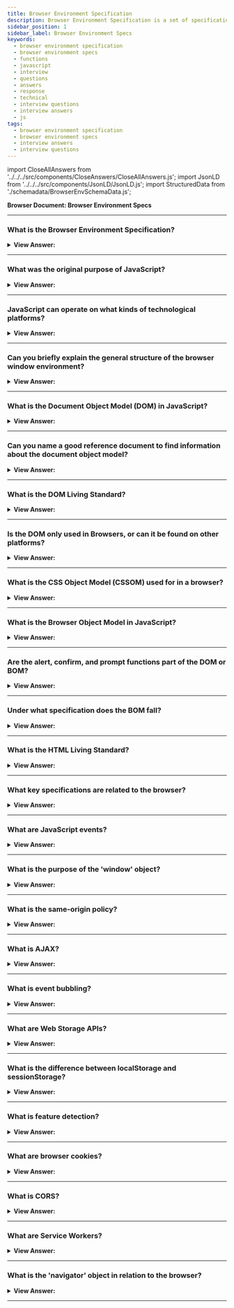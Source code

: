 ```yaml
---
title: Browser Environment Specification
description: Browser Environment Specification is a set of specifications that describe the environment in which a web browser runs. - JavaScript Interview Questions
sidebar_position: 1
sidebar_label: Browser Environment Specs
keywords:
  - browser environment specification
  - browser environment specs
  - functions
  - javascript
  - interview
  - questions
  - answers
  - response
  - technical
  - interview questions
  - interview answers
  - js
tags:
  - browser environment specification
  - browser environment specs
  - interview answers
  - interview questions
---
```


import CloseAllAnswers from '../../../src/components/CloseAnswers/CloseAllAnswers.js';
import JsonLD from '../../../src/components/JsonLD/JsonLD.js';
import StructuredData from './schemadata/BrowserEnvSchemaData.js';

<JsonLD data={StructuredData} />

<head>
  <title>Browser Environment Specification | HelloJavaScript.info</title>
</head>

**Browser Document: Browser Environment Specs**

<CloseAllAnswers />

---

### What is the Browser Environment Specification?

<details>
  <summary><strong>View Answer:</strong></summary>
  <div>
  <div><strong>Interview Response:</strong> It's a set of standards defining how JavaScript interacts with web browsers, including the DOM, events, and communication with servers via AJAX.

</div>
  </div>
</details>

---

### What was the original purpose of JavaScript?

<details>
  <summary><strong>View Answer:</strong></summary>
  <div>
  <div><strong>Interview Response:</strong> The original purpose of JavaScript was to add interactivity and dynamic content to web pages, enabling user interactions, form validation, and manipulation of HTML elements in the browser environment.
</div>
  </div>
</details>

---

### JavaScript can operate on what kinds of technological platforms?

<details>
  <summary><strong>View Answer:</strong></summary>
  <div>
  <div><strong>Interview Response:</strong> JavaScript operates on various platforms, including web browsers, server-side with Node.js, desktop and mobile applications using frameworks like Electron and React Native, and even IoT devices through specialized libraries.
</div><br/>
  <div><strong>Technical Response:</strong> The JavaScript language can run on a browser, or a webserver or another host, even a “smart” coffee machine, if it can run JavaScript. Each of them provides platform-specific functionality. The JavaScript specification calls that a host environment. A host environment provides its own objects and functions additional to the language core. Web browsers give a means to control web pages. Node.js provides server-side features, and so on.
</div>
  </div>
</details>

---

### Can you briefly explain the general structure of the browser window environment?

<details>
  <summary><strong>View Answer:</strong></summary>
  <div>
  <div><strong>Interview Response:</strong> A browser at its root consists of a window (root object), DOM, BOM, and the JavaScript Object. The DOM is the document object model, and the BOM is the browser object model. JavaScript is the language used to interact with the window, DOM, and BOM.
</div>
  </div>
</details>

---

### What is the Document Object Model (DOM) in JavaScript?

<details>
  <summary><strong>View Answer:</strong></summary>
  <div>
  <div><strong>Interview Response:</strong> The DOM is a tree-like structure representing an HTML document, allowing scripts to manipulate the content, structure, and styles of a webpage. The Document Object Model, or DOM, represents all page content as editable objects.  The principal "entry point" to the page is the document object, and we may use it to edit or create anything on the website.
</div><br />
  <div><strong className="codeExample">Code Example:</strong><br /><br />

  <div></div>

```js
// change the background color to red
document.body.style.background = 'red';

// change it back after 1 second
setTimeout(() => (document.body.style.background = ''), 1000);
```

  </div>
  </div>
</details>

---

### Can you name a good reference document to find information about the document object model?

<details>
  <summary><strong>View Answer:</strong></summary>
  <div>
  <div><strong>Interview Response:</strong> Two good reference documents used to reference information about the DOM include the MDN Web Docs and the DOM Living Standard. The DOM Living Standard provides you with detailed information about the specification, and the MDN is a detailed guide expressed in an easy way to learn.
</div>
  </div>
</details>

---

### What is the DOM Living Standard?

<details>
  <summary><strong>View Answer:</strong></summary>
  <div>
  <div><strong>Interview Response:</strong> The DOM Living Standard is a constantly evolving specification that defines the structure, behavior, and APIs of the Document Object Model, ensuring cross-browser consistency and addressing modern web development requirements.
</div>
  </div>
</details>

---

### Is the DOM only used in Browsers, or can it be found on other platforms?

<details>
  <summary><strong>View Answer:</strong></summary>
  <div>
  <div><strong>Interview Response:</strong> While the DOM is primarily used in browsers, it can also be found on other platforms, such as server-side environments like Node.js, using libraries like JSDOM to simulate browser-like DOM interactions.
</div>
  </div>
</details>

---

### What is the CSS Object Model (CSSOM) used for in a browser?

<details>
  <summary><strong>View Answer:</strong></summary>
  <div>
  <div><strong>Interview Response:</strong> The CSS Object Model (CSSOM) is a browser API that represents stylesheets, allowing JavaScript to interact with and manipulate CSS rules and styles applied to HTML elements.</div><br />
  <div><strong>Technical Response:</strong> The CSS Object Model is a set of APIs that allow JavaScript to manipulate CSS. It is similar to the DOM, but for CSS rather than HTML. It enables users to view and alter CSS styles in real-time. It is independent of the DOM, yet they collaborate when we change the document's style rules. CSSOM, on the other hand, is rarely a necessity in reality.
  </div>
  </div>
</details>

---

### What is the Browser Object Model in JavaScript?

<details>
  <summary><strong>View Answer:</strong></summary>
  <div>
  <div><strong>Interview Response:</strong> The Browser Object Model (BOM) in JavaScript represents browser components, such as 'window', 'navigator', and 'location', enabling developers to interact with the browser environment and its properties.</div><br />
  <div><strong>Technical Response:</strong> The Browser Object Model (BOM) represents additional objects provided by the browser (host environment) for working with everything except the document.<br /><br />
  <strong>For Example:</strong><br /><br />
  <ol>
    <li>The navigator object gives context about the browser and the operating system. There are various characteristics, but the navigator and location are the most well-known. userAgent tells us about the current browser, and navigator.platform tells us about the platform (which varies depending on whether it's Windows, Linux, or Mac).</li>
    <li>We can read the current URL and redirect the browser to a new URL using the location object.</li>
  </ol>
  </div><br />
  <div><strong className="codeExample">Code Example:</strong> Here’s how we can use the location object<br /><br />

  <div></div>

```js
// Here’s how we can use the location object:
console.log(location.href); // shows current URL

if (confirm('Go to Wikipedia?')) {
  location.href = 'https://wikipedia.org'; // redirect the browser to another URL
}
```

  </div>
  </div>
</details>

---

### Are the alert, confirm, and prompt functions part of the DOM or BOM?

<details>
  <summary><strong>View Answer:</strong></summary>
  <div>
  <div><strong>Interview Response:</strong> The alert, confirm, and prompt functions are part of the Browser Object Model (BOM), specifically the 'window' object, and are used for displaying simple dialogs to interact with users.
</div>
  </div>
</details>

---

### Under what specification does the BOM fall?

<details>
  <summary><strong>View Answer:</strong></summary>
  <div>
  <div><strong>Interview Response:</strong> The BOM falls under the HTML Living Standard specification, which defines the browser environment, including the 'window', 'navigator', and other related objects, in addition to the DOM and HTML elements.</div><br />
  <div><strong>Technical Response:</strong> The BOM is part of the HTML standard. Yes, you read that correctly. The HTML standard, available at https://html.spec.whatwg.org, encompasses more than just the "HTML language" (tags, attributes) and a slew of objects, methods, and browser-specific DOM extensions. That's "HTML in broad strokes." Additionally, certain parts have supplementary specifications given at https://spec.whatwg.org.
  </div>
  </div>
</details>

---

### What is the HTML Living Standard?

<details>
  <summary><strong>View Answer:</strong></summary>
  <div>
  <div><strong>Interview Response:</strong> The HTML Living Standard is an evolving specification that defines HTML, DOM, and browser-related APIs, ensuring consistent behavior across browsers and addressing modern web development needs.<br />
  </div>
  </div>
</details>

---

### What key specifications are related to the browser?

<details>
  <summary><strong>View Answer:</strong></summary>
  <div>
  <div><strong>Interview Response:</strong> Key manuals related to the browser are the HTML Living Standard, Document Object Model (DOM) specification, CSS Object Model (CSSOM), JavaScript ECMAScript specification, and Web API interfaces documentation.<br /><br />
  <ol>
      <li>HTML Living Standard: Covers HTML, DOM, and browser-related APIs.</li>
      <li>CSS Specifications: Defines the behavior and styling of CSS, including CSSOM.</li>
      <li>ECMAScript (JavaScript): Specifies the core JavaScript language features.</li>
      <li>Web APIs: Defines additional APIs for web development, like Fetch, Web Storage, and Web Workers.</li>
      <li>WebRTC: Covers real-time communication between browsers.</li>
      <li>WebAssembly: Describes a binary instruction format for secure and efficient code execution in web browsers.</li>
  </ol>
  </div>
  </div>
</details>

---

### What are JavaScript events?

<details>
  <summary><strong>View Answer:</strong></summary>
  <div>
  <div><strong>Interview Response:</strong> Events are actions or occurrences, like clicks or keypresses, that trigger functions or event listeners to execute code in response to user interactions.<br />
  </div>
  </div>
</details>

---

### What is the purpose of the 'window' object?

<details>
  <summary><strong>View Answer:</strong></summary>
  <div>
  <div><strong>Interview Response:</strong> The 'window' object represents the browser window and provides properties, methods, and events for interacting with the global environment and document content.<br />
  </div>
  </div>
</details>

---

### What is the same-origin policy?

<details>
  <summary><strong>View Answer:</strong></summary>
  <div>
  <div><strong>Interview Response:</strong> The same-origin policy (SOP) is a crucial concept in the web application security model. Under this policy, a web browser permits scripts contained in a first web page to access data in a second web page, but only if both web pages have the same origin. An origin is defined as a combination of URI scheme (also known as protocol, such as HTTP or HTTPS), host name (domain), and port number.
  </div>
  </div>
</details>

---

### What is AJAX?

<details>
  <summary><strong>View Answer:</strong></summary>
  <div>
  <div><strong>Interview Response:</strong> AJAX stands for Asynchronous JavaScript and XML. It is a set of web development techniques that uses various web technologies together on the client side to create asynchronous web applications.
  </div><br />
  <div><strong className="codeExample">Code Example:</strong><br /><br />

  <div></div>

```js
fetch('https://api.example.com/data', {
  method: 'GET', // or 'POST'
  headers: {
    'Content-Type': 'application/json',
    // 'Authorization': 'Bearer your-token(optional)'
  }
})
.then(response => response.json()) // parse the response as JSON
.then(data => console.log(data)) // Here's where you handle the result
.catch(error => console.error('Error:', error)); // Handle any errors
```

  </div>
  </div>
</details>

---

### What is event bubbling?

<details>
  <summary><strong>View Answer:</strong></summary>
  <div>
  <div><strong>Interview Response:</strong> Event bubbling is the propagation of an event from a child to parent elements in the DOM tree, triggering event listeners on each element along the way.
  </div><br />
  <div><strong>Technical Response:</strong> Event bubbling is a type of event propagation in the HTML DOM API when an event occurs in an element inside another element, and both elements have registered a handle for that event. The event propagation mode determines the order in which elements receive the event. With bubbling, the event is first captured and handled by the innermost element and then propagated to outer elements. In other words, it starts from the element that triggered the event, and then bubbles up to its parents, and its parents' parents, and so on, until it reaches the root element, typically the document object or the window.
  </div><br />
  <div><strong className="codeExample">Code Example:</strong><br /><br />

  <div></div>

```html
<div id="parent">
  Parent
  <div id="child">
    Child
  </div>
</div>
```

And this JavaScript:

```javascript
document.getElementById('parent').addEventListener('click', () => console.log('parent clicked'));
document.getElementById('child').addEventListener('click', () => console.log('child clicked'));
```

If you click on the element with id "child", you'll see both "child clicked" and "parent clicked" logged to the console, because the click event starts at the child, then bubbles up to the parent.

Sometimes, you might not want an event to bubble. In such cases, you can use `event.stopPropagation()` in the event handler to prevent further propagation. For instance, modifying the child's click event listener like so would stop the event from bubbling up to the parent:

```javascript
document.getElementById('child').addEventListener('click', (event) => {
  console.log('child clicked');
  event.stopPropagation();
});
```

With this change, if you click on the "child" element, only "child clicked" will be logged. The "parent clicked" will not be logged, because the event's propagation is stopped at the child.

  </div>
  </div>
</details>

---

### What are Web Storage APIs?

<details>
  <summary><strong>View Answer:</strong></summary>
  <div>
  <div><strong>Interview Response:</strong> Web Storage APIs (localStorage and sessionStorage) are used to store key-value pairs in the browser, providing a simple way to persist data across page reloads and sessions.
  </div><br />
  <div><strong className="codeExample">Code Example:</strong><br /><br />

  <div></div>

```js
// Store data
localStorage.setItem('key', 'value');

// Get data
let data = localStorage.getItem('key');

// Remove data
localStorage.removeItem('key');

// Clear all data
localStorage.clear();
```

It's important to note that while Web Storage is useful for storing smaller amounts of data, it's not intended to be a replacement for a database. It's also worth noting that these APIs are synchronous and can cause performance issues if you're trying to store larger amounts of data.

---

:::note
As of March 2023, for larger amounts of data, IndexedDB is a good choice. IndexedDB is a low-level API for client-side storage of significant amounts of structured data, including files/blobs.
:::

  </div>
  </div>
</details>

---

### What is the difference between localStorage and sessionStorage?

<details>
  <summary><strong>View Answer:</strong></summary>
  <div>
  <div><strong>Interview Response:</strong> localStorage stores data with no expiration, while sessionStorage stores data for the duration of the page session, deleting the data when the browser is closed.
  </div>
  </div>
</details>

---

### What is feature detection?

<details>
  <summary><strong>View Answer:</strong></summary>
  <div>
  <div><strong>Interview Response:</strong> Feature detection is a technique used to identify browser capabilities, allowing developers to provide fallback solutions or enhancements for unsupported or partially supported features.
  </div><br />
  <div><strong className="codeExample">Code Example:</strong><br /><br />

  <div></div>

Let's say you want to use localStorage, but you want to make sure the browser supports it first. Here's how you might do that:

```js
if (typeof(Storage) !== "undefined") {
    // Code for localStorage/sessionStorage.
} else {
    // Sorry, no web storage support..
}
```

Similarly, you can use feature detection for checking other HTML5 features like Geolocation, Audio, Video, Canvas, etc. For example:

```js
if ("geolocation" in navigator) {
  /* geolocation is available */
} else {
  /* geolocation IS NOT available */
}
```

---

:::tip
Modernizr is a JavaScript library that automates this process for many features, allowing you to test for support with a simple conditional statement.
:::

Please note that feature detection doesn't tell you what browser or version the user is using, it only tells you whether a particular feature is available or not.

  </div>
  </div>
</details>

---

### What are browser cookies?

<details>
  <summary><strong>View Answer:</strong></summary>
  <div>
  <div><strong>Interview Response:</strong> Cookies are small pieces of data stored by the browser, used to maintain state between requests or visits, often for user authentication, preferences, or tracking.
  </div><br />
  <div><strong className="codeExample">Code Example:</strong><br /><br />

  <div></div>

Here is a simple example of setting a cookie in JavaScript...

```javascript
document.cookie = "username=John Doe; expires=Thu, 18 Dec 2023 12:00:00 UTC; path=/";
```

In this example, a cookie named "username" is set with a value of "John Doe". The cookie expires on December 18, 2023, and it's accessible to all pages in the same domain.

And here's how you can read cookies:

```javascript
let allCookies = document.cookie;
```

This will return a string containing all cookies in the format `key=value; key2=value2;`.

---

:::note
You should note that cookies have several limitations and implications regarding security and privacy, so they need to be used responsibly and appropriately. For example, sensitive data should never be stored in cookies, and they should always be transmitted over secure (HTTPS) connections when possible.
:::

  </div>
  </div>
</details>

---

### What is CORS?

<details>
  <summary><strong>View Answer:</strong></summary><br />
  <div>
  <div><strong>Interview Response:</strong> CORS (Cross-Origin Resource Sharing) is a mechanism that enables many resources, like fonts, images, and scripts, to be requested across origins, while maintaining security restrictions in the browser.
  </div>
  </div>
</details>

---

### What are Service Workers?

<details>
  <summary><strong>View Answer:</strong></summary><br />
  <div>
  <div><strong>Interview Response:</strong> Service Workers are scripts that run in the background, independent of a web page, enabling features like offline support, push notifications, and background data updates.
  </div><br />
  <div><strong>Technical Response:</strong> Service Workers are a type of web worker. They're JavaScript files that can control the web page/site it is associated with, intercepting and modifying navigation and resource requests, and caching resources in a very granular fashion to complete offline experiences, or to boost performance. Service Workers run in the background, separate from the web page, and they don't have access to the Document Object Model (DOM). This design allows them to be fully asynchronous, meaning they're non-blocking, and can be efficient and effective for features needing good performance.
  </div><br />
  <div><strong className="codeExample">Code Example:</strong><br /><br />

  <div></div>

Service Workers have a lifecycle which includes events like 'install', 'activate', and 'fetch'.

**Here's a very basic Service Worker registration example:**

```javascript
if ('serviceWorker' in navigator) {
  window.addEventListener('load', function() {
    navigator.serviceWorker.register('/sw.js').then(function(registration) {
      // Registration was successful
      console.log('ServiceWorker registration successful with scope: ', registration.scope);
    }, function(err) {
      // registration failed :(
      console.log('ServiceWorker registration failed: ', err);
    });
  });
}
```

This script checks if the service worker API is available, and if it is, the service worker at /sw.js is registered once the page is loaded.

---

:::note
Remember that service workers require HTTPS, because the level of control they have over network requests could be dangerous if intercepted or altered. During development, localhost is considered a secure origin so you can develop your service worker locally.
:::

  </div>
  </div>
</details>

---

### What is the 'navigator' object in relation to the browser?

<details>
  <summary><strong>View Answer:</strong></summary><br />
  <div>
  <div><strong>Interview Response:</strong> The 'navigator' object provides information about the user's browser, OS, and device, helping developers optimize their applications for different environments.
  </div><br />
  <div><strong className="codeExample">Code Example:</strong><br /><br />

  <div></div>

Here's an example of using the navigator object:

```js
if (navigator.onLine) {
  console.log('You are online!');
} else {
  console.log('You are offline.');
}
```

This code checks the **navigator.onLine** property to determine whether the user is online or offline, and logs a message to the console accordingly.

  </div>
  </div>
</details>

---
